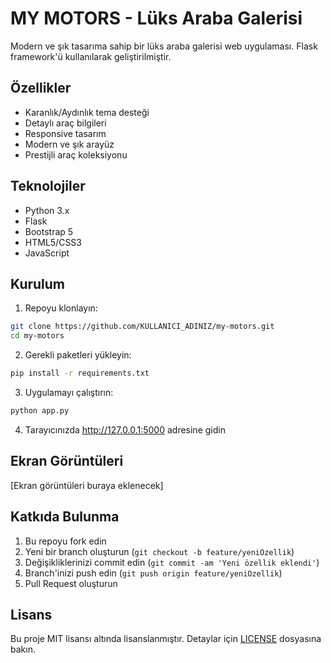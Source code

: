 # MY MOTORS - Lüks Araba Galerisi

Modern ve şık tasarıma sahip bir lüks araba galerisi web uygulaması. Flask framework'ü kullanılarak geliştirilmiştir.

## Özellikler

- Karanlık/Aydınlık tema desteği
- Detaylı araç bilgileri
- Responsive tasarım
- Modern ve şık arayüz
- Prestijli araç koleksiyonu

## Teknolojiler

- Python 3.x
- Flask
- Bootstrap 5
- HTML5/CSS3
- JavaScript

## Kurulum

1. Repoyu klonlayın:
```bash
git clone https://github.com/KULLANICI_ADINIZ/my-motors.git
cd my-motors
```

2. Gerekli paketleri yükleyin:
```bash
pip install -r requirements.txt
```

3. Uygulamayı çalıştırın:
```bash
python app.py
```

4. Tarayıcınızda http://127.0.0.1:5000 adresine gidin

## Ekran Görüntüleri

[Ekran görüntüleri buraya eklenecek]

## Katkıda Bulunma

1. Bu repoyu fork edin
2. Yeni bir branch oluşturun (`git checkout -b feature/yeniOzellik`)
3. Değişikliklerinizi commit edin (`git commit -am 'Yeni özellik eklendi'`)
4. Branch'inizi push edin (`git push origin feature/yeniOzellik`)
5. Pull Request oluşturun

## Lisans

Bu proje MIT lisansı altında lisanslanmıştır. Detaylar için [LICENSE](LICENSE) dosyasına bakın. 
